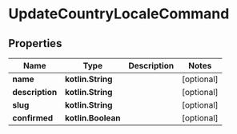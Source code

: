 
# UpdateCountryLocaleCommand

## Properties
Name | Type | Description | Notes
------------ | ------------- | ------------- | -------------
**name** | **kotlin.String** |  |  [optional]
**description** | **kotlin.String** |  |  [optional]
**slug** | **kotlin.String** |  |  [optional]
**confirmed** | **kotlin.Boolean** |  |  [optional]



